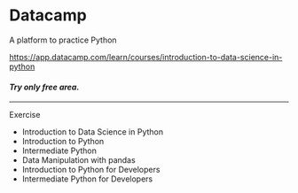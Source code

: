 # Datacamp
A platform to practice Python


https://app.datacamp.com/learn/courses/introduction-to-data-science-in-python


#### *Try only free area.*
---
Exercise
 * Introduction to Data Science in Python
 * Introduction to Python
 * Intermediate Python
 * Data Manipulation with pandas
 * Introduction to Python for Developers
 * Intermediate Python for Developers

